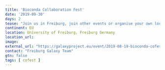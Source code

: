 ```yaml
---
title: 'Bioconda Collaboration Fest'
date: '2019-09-30'
days: 2
tease: "Join us in Freiburg, join other events or organise your own local Bioconda Collaboration Fest"
continent: EU
location: University of Freiburg, Freiburg Germany
location_url:
image: 
external_url: "https://galaxyproject.eu/event/2019-08-19-bioconda-cofest/"
contact: "Freiburg Galaxy Team"
gtn: false
tags: [ cofest ]
---
```

